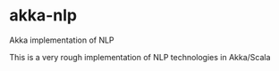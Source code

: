 akka-nlp
========

Akka implementation of NLP

This is a very rough implementation of NLP technologies in Akka/Scala
